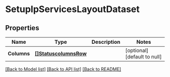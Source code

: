 # SetupIpServicesLayoutDataset

## Properties
Name | Type | Description | Notes
------------ | ------------- | ------------- | -------------
**Columns** | [**[]StatuscolumnsRow**](Statuscolumns_row.md) |  | [optional] [default to null]

[[Back to Model list]](../README.md#documentation-for-models) [[Back to API list]](../README.md#documentation-for-api-endpoints) [[Back to README]](../README.md)

